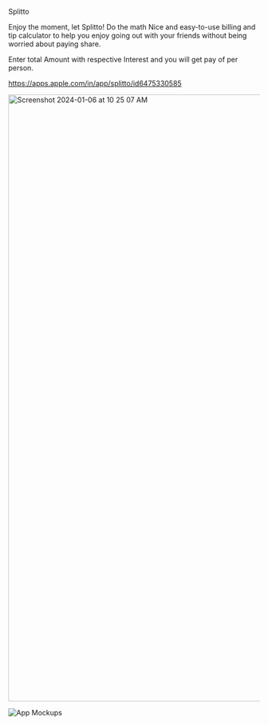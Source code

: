 Splitto

Enjoy the moment, let Splitto! Do the math
Nice and easy-to-use billing and tip calculator to help you enjoy going out with your friends without being worried about paying share.

Enter total Amount with respective Interest and you will get pay of per person.

https://apps.apple.com/in/app/splitto/id6475330585

<img width="1216" alt="Screenshot 2024-01-06 at 10 25 07 AM" src="https://github.com/ioskrish/Splitto/assets/84672744/4166334b-3daf-4a57-8981-078b56ecdeee">

![App Mockups](https://github.com/ioskrish/Splitto/assets/84672744/c0fdb0a6-2f1e-4e5f-ae75-49846cb3cc15)
